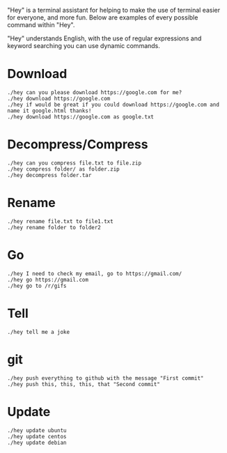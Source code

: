 "Hey" is a terminal assistant for helping to make the use of terminal easier for everyone, and more fun. Below are examples of every possible command within "Hey".

"Hey" understands English, with the use of regular expressions and keyword searching you can use dynamic commands.

Download
========

    ./hey can you please download https://google.com for me?
    ./hey download https://google.com
    ./hey if would be great if you could download https://google.com and name it google.html thanks!
    ./hey download https://google.com as google.txt

Decompress/Compress
=========

    ./hey can you compress file.txt to file.zip
    ./hey compress folder/ as folder.zip
    ./hey decompress folder.tar

Rename
======

    ./hey rename file.txt to file1.txt
    ./hey rename folder to folder2


Go
==

    ./hey I need to check my email, go to https://gmail.com/
    ./hey go https://gmail.com
    ./hey go to /r/gifs


Tell
====

    ./hey tell me a joke


git
===

    ./hey push everything to github with the message "First commit"
    ./hey push this, this, this, that "Second commit"


Update
======

    ./hey update ubuntu
    ./hey update centos
    ./hey update debian
